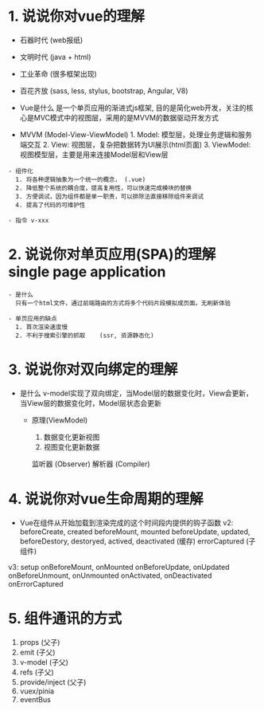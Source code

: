 # 1. 说说你对vue的理解
   - 石器时代    (web报纸)
   - 文明时代    (java + html)
   - 工业革命    (很多框架出现)
   - 百花齐放    (sass, less, stylus, bootstrap, Angular, V8)

   - Vue是什么
     是一个单页应用的渐进式js框架, 目的是简化web开发，关注的核心是MVC模式中的视图层，采用的是MVVM的数据驱动开发方式

   - MVVM  (Model-View-ViewModel)
    1. Model: 模型层，处理业务逻辑和服务端交互
    2. View: 视图层，复杂把数据转为UI展示(html页面)
    3. ViewModel: 视图模型层，主要是用来连接Model层和View层

    - 组件化
      1. 将各种逻辑抽象为一个统一的概念， (.vue)
      2. 降低整个系统的耦合度，提高复用性，可以快速完成模块的替换
      3. 方便调试，因为组件都是单一职责，可以排除法直接移除组件来调试
      4. 提高了代码的可维护性

    - 指令 v-xxx

# 2. 说说你对单页应用(SPA)的理解  single page application
    - 是什么
      只有一个html文件，通过前端路由的方式将多个代码片段模拟成页面。无刷新体验

    - 单页应用的缺点
      1. 首次渲染速度慢
      2. 不利于搜索引擎的抓取    (ssr, 资源静态化)


# 3. 说说你对双向绑定的理解
  - 是什么
    v-model实现了双向绑定，当Model层的数据变化时，View会更新，当View层的数据变化时，Model层状态会更新

    - 原理(ViewModel)
      1. 数据变化更新视图
      2. 视图变化更新数据

      监听器 (Observer)  解析器 (Compiler)


# 4. 说说你对vue生命周期的理解
  - Vue在组件从开始加载到渲染完成的这个时间段内提供的钩子函数
  v2:
    beforeCreate, created
    beforeMount, mounted
    beforeUpdate, updated,
    beforeDestory, destoryed,
    actived, deactivated (缓存)
    errorCaptured (子组件)

  v3: setup
      onBeforeMount, onMounted
      onBeforeUpdate, onUpdated
      onBeforeUnmount, onUnmounted
      onActivated, onDeactivated
      onErrorCaptured


# 5. 组件通讯的方式
  1. props    (父子)
  2. emit     (子父)
  3. v-model  (子父)
  4. refs     (子父)
  5. provide/inject   (父子)
  6. vuex/pinia
  7. eventBus